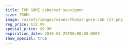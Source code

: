 ```yaml
---
title: TOM GORE cabernet sauvignon
size: 750ML
image: /assets/images/wines/thomas-gore-cab (2).png
reg_price: $12.99
special_price: $9.99
expiration_date: 2016-05-25T00:00:00.000Z
show_special: true
---
```




